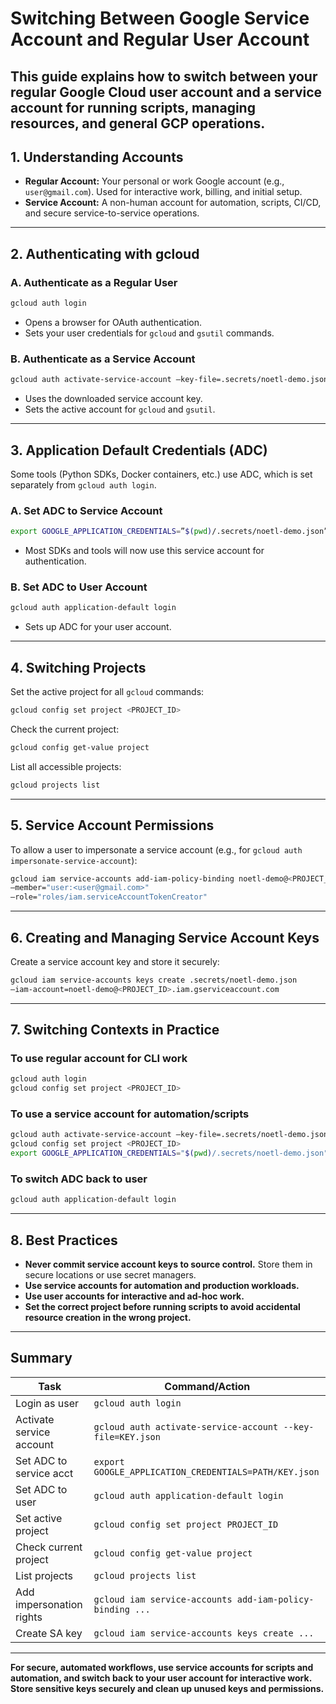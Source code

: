 # Switching Between Google Service Account and Regular User Account

This guide explains how to switch between your **regular Google Cloud user account** and a **service account** for running scripts, managing resources, and general GCP operations.
---

## 1. Understanding Accounts

- **Regular Account:** Your personal or work Google account (e.g., `user@gmail.com`). Used for interactive work, billing, and initial setup.
- **Service Account:** A non-human account for automation, scripts, CI/CD, and secure service-to-service operations.

---

## 2. Authenticating with gcloud

### A. Authenticate as a Regular User
```bash
gcloud auth login
```

- Opens a browser for OAuth authentication.
- Sets your user credentials for `gcloud` and `gsutil` commands.

### B. Authenticate as a Service Account
```bash
gcloud auth activate-service-account –key-file=.secrets/noetl-demo.json
```
- Uses the downloaded service account key.
- Sets the active account for `gcloud` and `gsutil`.

---

## 3. Application Default Credentials (ADC)

Some tools (Python SDKs, Docker containers, etc.) use ADC, which is set separately from `gcloud auth login`.

### A. Set ADC to Service Account
```bash
export GOOGLE_APPLICATION_CREDENTIALS=”$(pwd)/.secrets/noetl-demo.json”
```
- Most SDKs and tools will now use this service account for authentication.

### B. Set ADC to User Account
```bash
gcloud auth application-default login
```
- Sets up ADC for your user account.

---

## 4. Switching Projects

Set the active project for all `gcloud` commands:
```bash
gcloud config set project <PROJECT_ID>
```
Check the current project:
```bash
gcloud config get-value project
```

List all accessible projects:
```bash
gcloud projects list
```

---

## 5. Service Account Permissions

To allow a user to impersonate a service account (e.g., for `gcloud auth impersonate-service-account`):
```bash
gcloud iam service-accounts add-iam-policy-binding noetl-demo@<PROJECT_ID>.iam.gserviceaccount.com 
–member="user:<user@gmail.com>" 
–role="roles/iam.serviceAccountTokenCreator"
```
---

## 6. Creating and Managing Service Account Keys

Create a service account key and store it securely:
```bash
gcloud iam service-accounts keys create .secrets/noetl-demo.json 
–iam-account=noetl-demo@<PROJECT_ID>.iam.gserviceaccount.com
```
---

## 7. Switching Contexts in Practice

### To use regular account for CLI work
```bash
gcloud auth login
gcloud config set project <PROJECT_ID>
```

### To use a service account for automation/scripts
```bash
gcloud auth activate-service-account –key-file=.secrets/noetl-demo.json
gcloud config set project <PROJECT_ID>
export GOOGLE_APPLICATION_CREDENTIALS="$(pwd)/.secrets/noetl-demo.json"
```

### To switch ADC back to user
```bash
gcloud auth application-default login
```
---

## 8. Best Practices

- **Never commit service account keys to source control.** Store them in secure locations or use secret managers.
- **Use service accounts for automation and production workloads.**
- **Use user accounts for interactive and ad-hoc work.**
- **Set the correct project before running scripts to avoid accidental resource creation in the wrong project.**

---

## Summary

| Task                      | Command/Action                                                      |
|---------------------------|---------------------------------------------------------------------|
| Login as user             | `gcloud auth login`                                                 |
| Activate service account  | `gcloud auth activate-service-account --key-file=KEY.json`          |
| Set ADC to service acct   | `export GOOGLE_APPLICATION_CREDENTIALS=PATH/KEY.json`               |
| Set ADC to user           | `gcloud auth application-default login`                             |
| Set active project        | `gcloud config set project PROJECT_ID`                              |
| Check current project     | `gcloud config get-value project`                                   |
| List projects             | `gcloud projects list`                                              |
| Add impersonation rights  | `gcloud iam service-accounts add-iam-policy-binding ...`            |
| Create SA key             | `gcloud iam service-accounts keys create ...`                       |

---

**For secure, automated workflows, use service accounts for scripts and automation, and switch back to your user account for interactive work.**  
**Store sensitive keys securely and clean up unused keys and permissions.**
